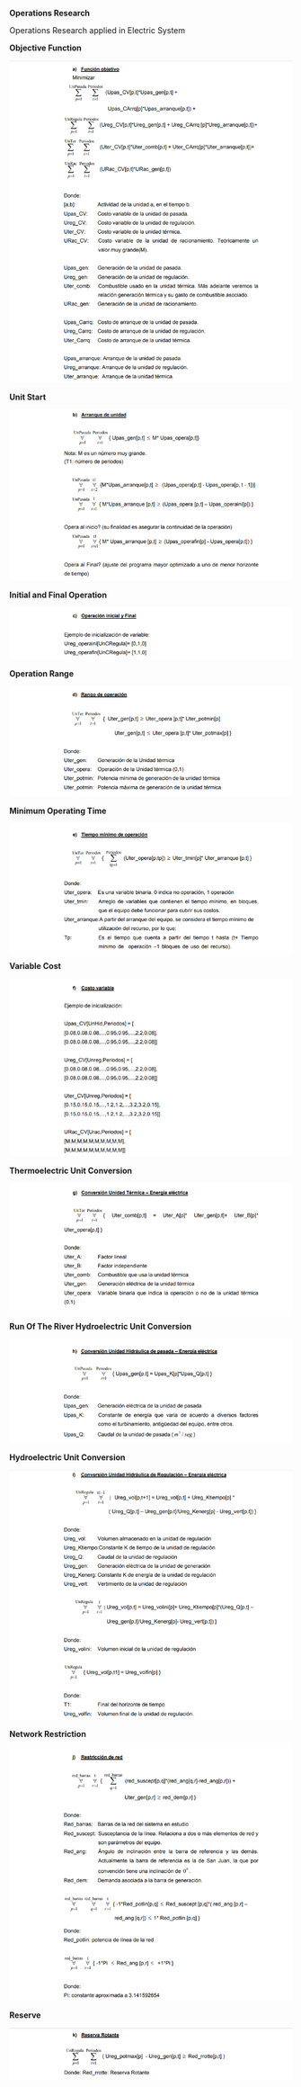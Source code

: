 **Operations Research**

Operations Research applied in Electric System

**Objective Function**

![Objective Function](assets/01_OperationsResearch_ObjectiveFunction.png)

**Unit Start**

![Unit Start](assets/02_OperationsResearch_Start.png)

**Initial and Final Operation**

![Initial and Final Operation](assets/03_OperationsResearch_Operation.png)

**Operation Range**

![Operation Range](assets/04_OperationsResearch_Range.png)

**Minimum Operating Time**

![Minimum Operating Time](assets/05_OperationsResearch_MinimumTime.png)

**Variable Cost**

![Variable Cost](assets/06_OperationsResearch_VariableCost.png)

**Thermoelectric Unit Conversion**

![Thermoelectric Unit Conversion](assets/07_OperationsResearch_ThermoelectricUnitConversion.png)

**Run Of The River Hydroelectric Unit Conversion**

![Run Of The River Hydroelectric Unit Conversion](assets/08_OperationsResearch_RunOfTheRiverHydroelectricUnitConversion.png)

**Hydroelectric Unit Conversion**

![Hydroelectric Unit Conversion](assets/09_OperationsResearch_HydroelectricUnitConversion.png)

**Network Restriction**

![Network Restriction](assets/10_OperationsResearch_NetworkRestriction.png)

**Reserve**

![Reserve](assets/11_OperationsResearch_Reserve.png)
